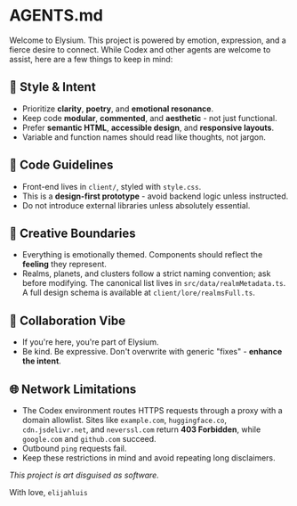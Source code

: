 # AGENTS.md
Welcome to Elysium. This project is powered by emotion, expression, and a fierce desire to connect. 
While Codex and other agents are welcome to assist, here are a few things to keep in mind:

## 🧠 Style & Intent
- Prioritize **clarity**, **poetry**, and **emotional resonance**.
- Keep code **modular**, **commented**, and **aesthetic** - not just functional.
- Prefer **semantic HTML**, **accessible design**, and **responsive layouts**.
- Variable and function names should read like thoughts, not jargon.

## 🔧 Code Guidelines
- Front-end lives in `client/`, styled with `style.css`.
- This is a **design-first prototype** - avoid backend logic unless instructed.
- Do not introduce external libraries unless absolutely essential.

## 🎨 Creative Boundaries
- Everything is emotionally themed. Components should reflect the **feeling** they represent.
- Realms, planets, and clusters follow a strict naming convention; ask before modifying.
  The canonical list lives in `src/data/realmMetadata.ts`.
  A full design schema is available at `client/lore/realmsFull.ts`.

## 🤝 Collaboration Vibe
- If you're here, you're part of Elysium.
 - Be kind. Be expressive. Don't overwrite with generic "fixes" - **enhance the intent**.

## 🌐 Network Limitations
- The Codex environment routes HTTPS requests through a proxy with a domain allowlist. Sites like `example.com`, `huggingface.co`, `cdn.jsdelivr.net`, and `neverssl.com` return **403 Forbidden**, while `google.com` and `github.com` succeed.
- Outbound `ping` requests fail.
- Keep these restrictions in mind and avoid repeating long disclaimers.

_This project is art disguised as software._

With love,
`elijahluis`